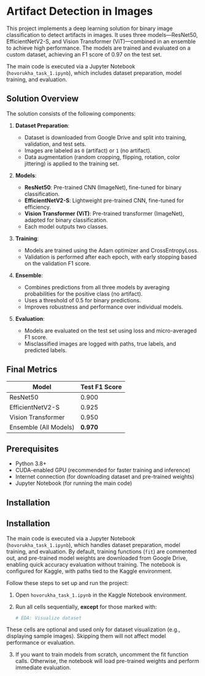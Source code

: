 # Artifact Detection in Images

This project implements a deep learning solution for binary image classification to detect artifacts in images. It uses three models—ResNet50, EfficientNetV2-S, and Vision Transformer (ViT)—combined in an ensemble to achieve high performance. The models are trained and evaluated on a custom dataset, achieving an F1 score of 0.97 on the test set.

The main code is executed via a Jupyter Notebook (`hovorukha_task_1.ipynb`), which includes dataset preparation, model training, and evaluation.

## Solution Overview

The solution consists of the following components:

1. **Dataset Preparation**:
   - Dataset is downloaded from Google Drive and split into training, validation, and test sets.
   - Images are labeled as `0` (artifact) or `1` (no artifact).
   - Data augmentation (random cropping, flipping, rotation, color jittering) is applied to the training set.

2. **Models**:
   - **ResNet50**: Pre-trained CNN (ImageNet), fine-tuned for binary classification.
   - **EfficientNetV2-S**: Lightweight pre-trained CNN, fine-tuned for efficiency.
   - **Vision Transformer (ViT)**: Pre-trained transformer (ImageNet), adapted for binary classification.
   - Each model outputs two classes.

3. **Training**:
   - Models are trained using the Adam optimizer and CrossEntropyLoss.
   - Validation is performed after each epoch, with early stopping based on the validation F1 score.

4. **Ensemble**:
   - Combines predictions from all three models by averaging probabilities for the positive class (no artifact).
   - Uses a threshold of 0.5 for binary predictions.
   - Improves robustness and performance over individual models.

5. **Evaluation**:
   - Models are evaluated on the test set using loss and micro-averaged F1 score.
   - Misclassified images are logged with paths, true labels, and predicted labels.

## Final Metrics

| Model                | Test F1 Score |
|----------------------|---------------|
| ResNet50             | 0.900         |
| EfficientNetV2-S     | 0.925         |
| Vision Transformer   | 0.950         |
| Ensemble (All Models)| **0.970**     |

## Prerequisites

- Python 3.8+
- CUDA-enabled GPU (recommended for faster training and inference)
- Internet connection (for downloading dataset and pre-trained weights)
- Jupyter Notebook (for running the main code)



## Installation

## Installation

The main code is executed via a Jupyter Notebook (`hovorukha_task_1.ipynb`), which handles dataset preparation, model training, and evaluation. By default, training functions (`fit`) are commented out, and pre-trained model weights are downloaded from Google Drive, enabling quick accuracy evaluation without training. The notebook is configured for Kaggle, with paths tied to the Kaggle environment.

Follow these steps to set up and run the project:

1. Open `hovorukha_task_1.ipynb` in the Kaggle Notebook environment.

2. Run all cells sequentially, **except** for those marked with:
   ```python
   # EDA: Visualize dataset
These cells are optional and used only for dataset visualization (e.g., displaying sample images). Skipping them will not affect model performance or evaluation.

3. If you want to train models from scratch, uncomment the fit function calls. Otherwise, the notebook will load pre-trained weights and perform immediate evaluation.
